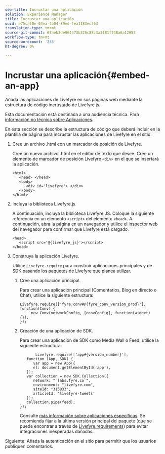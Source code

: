 ```yaml
---
seo-title: Incrustar una aplicación
solution: Experience Manager
title: Incrustar una aplicación
uuid: e75caf0e-04ea-4b04-89ed-fea1183ecf63
translation-type: tm+mt
source-git-commit: 67aeb3de964473b326c88c3a3f81ff48a6a12652
workflow-type: tm+mt
source-wordcount: '235'
ht-degree: 0%

---
```



# Incrustar una aplicación{#embed-an-app}

Añada las aplicaciones de Livefyre en sus páginas web mediante la estructura de código incrustado de Livefyre.js.

Esta documentación está destinada a una audiencia técnica. Para [información no técnica sobre Aplicaciones](/help/using/c-about-apps/c-about-apps.md).

En esta sección se describe la estructura de código que deberá incluir en la plantilla de página para incrustar las aplicaciones de Livefyre en el sitio.

1. Cree un archivo .html con un marcador de posición de Livefyre.

   Cree un nuevo archivo .html en el editor de texto que desee. Cree un elemento de marcador de posición Livefyre `<div>` en el que se insertará la aplicación.

   ```
   <html> 
      <head> </head> 
      <body> 
         <div id='livefyre'> </div> 
      </body> 
   </html>
   ```

1. Incluya la biblioteca Livefyre.js.

   A continuación, incluya la biblioteca Livefyre JS. Coloque la siguiente referencia en un elemento `<script>` del elemento `<head>`. A continuación, abra la página en un navegador y utilice el inspector web del navegador para confirmar que Livefyre está cargado.

   ```
   <head> 
      <script src='@{livefyre_js}'></script> 
   </head> 
   ```

1. Construya la aplicación Livefyre.

   Utilice `Livefyre.require` para construir aplicaciones principales y de SDK pasando los paquetes de Livefyre que planea utilizar.

   1. Cree una aplicación principal.

      Para crear una aplicación principal (Comentarios, Blog en directo o Chat), utilice la siguiente estructura:

      ```
      Livefyre.require(['fyre.conv#@{fyre_conv_version_prod}'], function(Conv) { 
           new Conv(networkConfig, [convConfig], function(widget) {});  
      });  
      ```

   1. Creación de una aplicación de SDK.

      Para crear una aplicación de SDK como Media Wall o Feed, utilice la siguiente estructura:

      ```
             Livefyre.require(['app#{version_number}'], 
         function (App, SDK) { 
            var app = new App({ 
            el: document.getElementById('app'), 
         }); 
         var collection = new SDK.Collection({ 
            network: "`labs.fyre.co`", 
            environment: "livefyre.com", 
            siteId: "315833", 
            articleId: 'livefyre-tweets' 
         }); 
         collection.pipe(feed); 
      }); 
      ```

      Consulte [más información sobre aplicaciones específicas](/help/using/c-about-apps/c-about-apps.md). Se recomienda fijar a la última versión principal del paquete (que se puede encontrar a través de [Livefyre.requirements](https://cdn.livefyre.com/packages.html)) para evitar integraciones inesperadas dañadas.

Siguiente: Añada la autenticación en el sitio para permitir que los usuarios publiquen comentarios.
